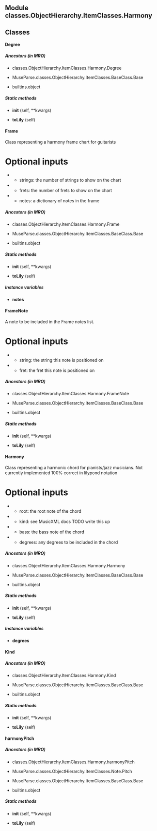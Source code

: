 Module classes.ObjectHierarchy.ItemClasses.Harmony
--------------------------------------------------

Classes
-------
#### Degree 
##### Ancestors (in MRO)
- classes.ObjectHierarchy.ItemClasses.Harmony.Degree

- MuseParse.classes.ObjectHierarchy.ItemClasses.BaseClass.Base

- builtins.object

##### Static methods
- **__init__** (self, **kwargs)

- **toLily** (self)

#### Frame 
Class representing a harmony frame chart for guitarists

# Optional inputs

* - strings: the number of strings to show on the chart

* - frets: the number of frets to show on the chart

* - notes: a dictionary of notes in the frame

##### Ancestors (in MRO)
- classes.ObjectHierarchy.ItemClasses.Harmony.Frame

- MuseParse.classes.ObjectHierarchy.ItemClasses.BaseClass.Base

- builtins.object

##### Static methods
- **__init__** (self, **kwargs)

- **toLily** (self)

##### Instance variables
- **notes**

#### FrameNote 
A note to be included in the Frame notes list.

# Optional inputs

* - string: the string this note is positioned on

* - fret: the fret this note is positioned on

##### Ancestors (in MRO)
- classes.ObjectHierarchy.ItemClasses.Harmony.FrameNote

- MuseParse.classes.ObjectHierarchy.ItemClasses.BaseClass.Base

- builtins.object

##### Static methods
- **__init__** (self, **kwargs)

- **toLily** (self)

#### Harmony 
Class representing a harmonic chord for pianists/jazz musicians. Not currently implemented 100% correct in lilypond notation

# Optional inputs

* - root: the root note of the chord

* - kind: see MusicXML docs TODO write this up

* - bass: the bass note of the chord

* - degrees: any degrees to be included in the chord

##### Ancestors (in MRO)
- classes.ObjectHierarchy.ItemClasses.Harmony.Harmony

- MuseParse.classes.ObjectHierarchy.ItemClasses.BaseClass.Base

- builtins.object

##### Static methods
- **__init__** (self, **kwargs)

- **toLily** (self)

##### Instance variables
- **degrees**

#### Kind 
##### Ancestors (in MRO)
- classes.ObjectHierarchy.ItemClasses.Harmony.Kind

- MuseParse.classes.ObjectHierarchy.ItemClasses.BaseClass.Base

- builtins.object

##### Static methods
- **__init__** (self, **kwargs)

- **toLily** (self)

#### harmonyPitch 
##### Ancestors (in MRO)
- classes.ObjectHierarchy.ItemClasses.Harmony.harmonyPitch

- MuseParse.classes.ObjectHierarchy.ItemClasses.Note.Pitch

- MuseParse.classes.ObjectHierarchy.ItemClasses.BaseClass.Base

- builtins.object

##### Static methods
- **__init__** (self, **kwargs)

- **toLily** (self)

